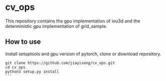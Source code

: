 # cv_ops
This repository contains the gpu implementation of iou3d and the deterministic gpu implementation of grid_sample.
## How to use
Install setuptools and gpu version of pytorch, clone or download repository.
```shell
git clone https://github.com/jiayisong/cv_ops.git
cd cv_ops
python3 setup.py install
'''
